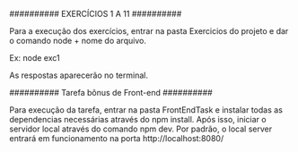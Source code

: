 ##########  EXERCÍCIOS 1 A 11 ##########

Para a execução dos exercícios, entrar na pasta Exercicios do projeto e dar o comando node + nome do arquivo.

Ex:
    node exc1

As respostas aparecerão no terminal.   

##########  Tarefa bônus de Front-end ##########

Para execução da tarefa, entrar na pasta FrontEndTask e instalar todas as dependencias necessárias através do npm install.
Após isso, iniciar o servidor local através do comando npm dev. Por padrão, o local server entrará em funcionamento na porta 
http://localhost:8080/